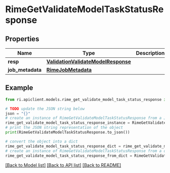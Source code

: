 # RimeGetValidateModelTaskStatusResponse


## Properties

Name | Type | Description | Notes
------------ | ------------- | ------------- | -------------
**resp** | [**ValidationValidateModelResponse**](ValidationValidateModelResponse.md) |  | [optional] 
**job_metadata** | [**RimeJobMetadata**](RimeJobMetadata.md) |  | [optional] 

## Example

```python
from ri.apiclient.models.rime_get_validate_model_task_status_response import RimeGetValidateModelTaskStatusResponse

# TODO update the JSON string below
json = "{}"
# create an instance of RimeGetValidateModelTaskStatusResponse from a JSON string
rime_get_validate_model_task_status_response_instance = RimeGetValidateModelTaskStatusResponse.from_json(json)
# print the JSON string representation of the object
print(RimeGetValidateModelTaskStatusResponse.to_json())

# convert the object into a dict
rime_get_validate_model_task_status_response_dict = rime_get_validate_model_task_status_response_instance.to_dict()
# create an instance of RimeGetValidateModelTaskStatusResponse from a dict
rime_get_validate_model_task_status_response_from_dict = RimeGetValidateModelTaskStatusResponse.from_dict(rime_get_validate_model_task_status_response_dict)
```
[[Back to Model list]](../README.md#documentation-for-models) [[Back to API list]](../README.md#documentation-for-api-endpoints) [[Back to README]](../README.md)

